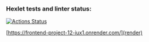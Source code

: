 ### Hexlet tests and linter status:
[![Actions Status](https://github.com/TanyaAl/frontend-project-12/actions/workflows/hexlet-check.yml/badge.svg)](https://github.com/TanyaAl/frontend-project-12/actions)

[https://frontend-project-12-iux1.onrender.com/](render)